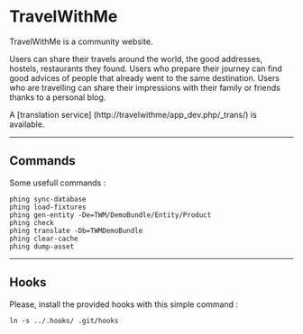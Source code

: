 TravelWithMe
============

TravelWithMe is a community website.

Users can share their travels around the world, the good addresses, hostels, restaurants they found.
Users who prepare their journey can find good advices of people that already went to the same destination.
Users who are travelling can share their impressions with their family or friends thanks to a personal blog.

A [translation service] (http://travelwithme/app_dev.php/_trans/) is available.

---
Commands
--------

Some usefull commands :

    phing sync-database
    phing load-fixtures
    phing gen-entity -De=TWM/DemoBundle/Entity/Product
    phing check
    phing translate -Db=TWMDemoBundle
    phing clear-cache
    phing dump-asset

---
Hooks
-----

Please, install the provided hooks with this simple command :

    ln -s ../.hooks/ .git/hooks
